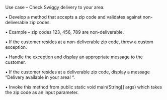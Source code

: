 Use case – Check Swiggy delivery to your area.

• Develop a method that accepts a zip code and validates against non-deliverable zip codes.

• Example – zip codes 123, 456, 789 are non-deliverable.

• If the customer resides at a non-deliverable zip code, throw a custom exception.

• Handle the exception and display an appropriate message to the customer.

• If the customer resides at a deliverable zip code, display a message “Delivery available in your area! “.

• Invoke this method from public static void main(String[] args) which takes the zip code as an input parameter.
